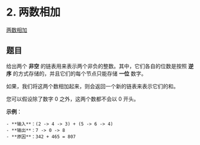 # 2. 两数相加

[两数相加](https://leetcode-cn.com/problems/add-two-numbers/)

## 题目

给出两个 **非空** 的链表用来表示两个非负的整数。其中，它们各自的位数是按照 **逆序**
的方式存储的，并且它们的每个节点只能存储 **一位** 数字。

如果，我们将这两个数相加起来，则会返回一个新的链表来表示它们的和。

您可以假设除了数字 0 之外，这两个数都不会以 0 开头。

**示例**：

    - **输入**：(2 -> 4 -> 3) + (5 -> 6 -> 4)
    - **输出**：7 -> 0 -> 8
    - **原因**：342 + 465 = 807

